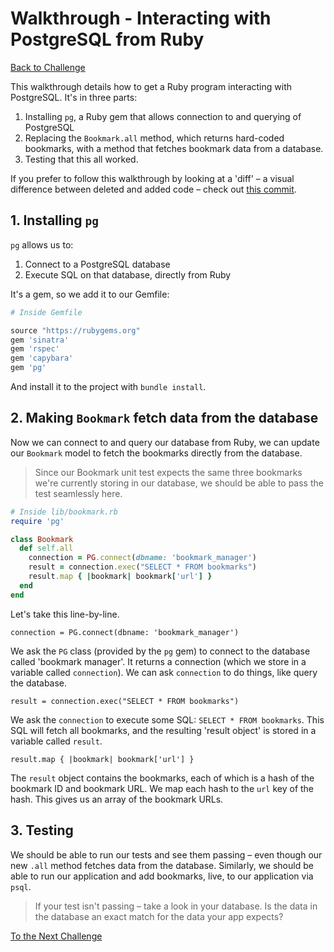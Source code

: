 # Walkthrough - Interacting with PostgreSQL from Ruby

[Back to Challenge](../06_interacting_with_postgres_from_ruby.md)

This walkthrough details how to get a Ruby program interacting with PostgreSQL. It's in three parts:

1. Installing `pg`, a Ruby gem that allows connection to and querying of PostgreSQL
2. Replacing the `Bookmark.all` method, which returns hard-coded bookmarks, with a method that fetches bookmark data from a database.
3. Testing that this all worked.

If you prefer to follow this walkthrough by looking at a 'diff' – a visual difference between deleted and added code – check out [this commit](https://github.com/sjmog/bookmark_manager/commit/b1510f7c355cfba01be71f5e12cf06b87619b547).

## 1. Installing `pg`

`pg` allows us to:

1. Connect to a PostgreSQL database
2. Execute SQL on that database, directly from Ruby

It's a gem, so we add it to our Gemfile:

```ruby
# Inside Gemfile

source "https://rubygems.org"
gem 'sinatra'
gem 'rspec'
gem 'capybara'
gem 'pg'
```

And install it to the project with `bundle install`.

## 2. Making `Bookmark` fetch data from the database

Now we can connect to and query our database from Ruby, we can update our `Bookmark` model to fetch the bookmarks directly from the database.

> Since our Bookmark unit test expects the same three bookmarks we're currently storing in our database, we should be able to pass the test seamlessly here.

```ruby
# Inside lib/bookmark.rb
require 'pg'

class Bookmark
  def self.all
    connection = PG.connect(dbname: 'bookmark_manager')
    result = connection.exec("SELECT * FROM bookmarks")
    result.map { |bookmark| bookmark['url'] }
  end
end
```

Let's take this line-by-line.

```
connection = PG.connect(dbname: 'bookmark_manager')
```

We ask the `PG` class (provided by the `pg` gem) to connect to the database called 'bookmark manager'. It returns a connection (which we store in a variable called `connection`). We can ask `connection` to do things, like query the database.

```
result = connection.exec("SELECT * FROM bookmarks")
```

We ask the `connection` to execute some SQL: `SELECT * FROM bookmarks`. This SQL will fetch all bookmarks, and the resulting 'result object' is stored in a variable called `result`.

```
result.map { |bookmark| bookmark['url'] }
```

The `result` object contains the bookmarks, each of which is a hash of the bookmark ID and bookmark URL. We map each hash to the `url` key of the hash. This gives us an array of the bookmark URLs.

## 3. Testing

We should be able to run our tests and see them passing – even though our new `.all` method fetches data from the database. Similarly, we should be able to run our application and add bookmarks, live, to our application via `psql`.

> If your test isn't passing – take a look in your database. Is the data in the database an exact match for the data your app expects?

[To the Next Challenge](../07_upgrading_your_toolset.md)
